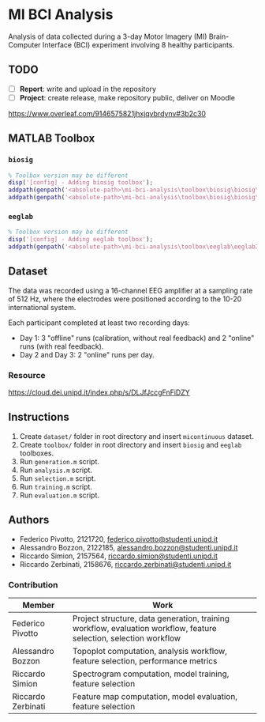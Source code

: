 # MI BCI Analysis
Analysis of data collected during a 3-day Motor Imagery (MI) Brain-Computer Interface (BCI) experiment involving 8 healthy participants.

## TODO
- [ ] **Report**: write and upload in the repository
- [ ] **Project**: create release, make repository public, deliver on Moodle

https://www.overleaf.com/9146575821jhxjqvbrdynv#3b2c30

## MATLAB Toolbox

### `biosig`
```matlab
% Toolbox version may be different
disp('[config] - Adding biosig toolbox');
addpath(genpath('<absolute-path>\mi-bci-analysis\toolbox\biosig\biosig\t200_FileAccess'));
addpath(genpath('<absolute-path>\mi-bci-analysis\toolbox\biosig\biosig\t250_ArtifactPreProcessingQualityControl'));
```

### `eeglab`
```matlab
% Toolbox version may be different
disp('[config] - Adding eeglab toolbox');
addpath(genpath('<absolute-path>\mi-bci-analysis\toolbox\eeglab\eeglab2024.2'));
```

## Dataset
The data was recorded using a 16-channel EEG amplifier at a sampling rate of 512 Hz, where the electrodes were positioned according to the 10-20 international system.

Each participant completed at least two recording days:

- Day 1: 3 "offline" runs (calibration, without real feedback) and 2 "online" runs
(with real feedback).
- Day 2 and Day 3: 2 "online" runs per day.

### Resource
https://cloud.dei.unipd.it/index.php/s/DLJfJccgFnFiDZY

## Instructions
1. Create `dataset/` folder in root directory and insert `micontinuous` dataset.
2. Create `toolbox/` folder in root directory and insert `biosig` and `eeglab` toolboxes.
3. Run `generation.m` script.
4. Run `analysis.m` script.
5. Run `selection.m` script.
6. Run `training.m` script.
7. Run `evaluation.m` script.

## Authors
- Federico Pivotto, 2121720, federico.pivotto@studenti.unipd.it
- Alessandro Bozzon, 2122185, alessandro.bozzon@studenti.unipd.it
- Riccardo Simion, 2157564, riccardo.simion@studenti.unipd.it
- Riccardo Zerbinati, 2158676, riccardo.zerbinati@studenti.unipd.it

### Contribution
| Member             | Work                                                                                                              |
| ------------------ | ----------------------------------------------------------------------------------------------------------------- |
| Federico Pivotto   | Project structure, data generation, training workflow, evaluation workflow, feature selection, selection workflow |
| Alessandro Bozzon  | Topoplot computation, analysis workflow, feature selection, performance metrics                                   |
| Riccardo Simion    | Spectrogram computation, model training, feature selection                                                        |
| Riccardo Zerbinati | Feature map computation, model evaluation, feature selection                                                      |
